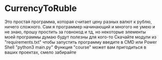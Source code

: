 # CurrencyToRuble
Это простая программа, которая считает цену разных валют к рублю, ничего сложного. Сам я программер начинающий и многого не умею и не знаю, прошу простить за говнокод и тд, но некоторые элементы моей программы думаю будут полезны для кого-то
Скачайте модули из "requirements.txt"
чтобы запустить программу введите в CMD или Power Shell "python3 main.py"
Функция "course" может вам пригодиться в ваших проектах, смело забирайте
